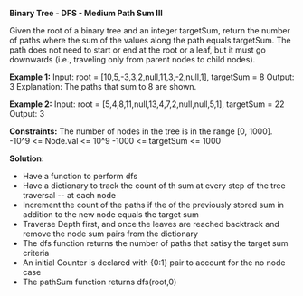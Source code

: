 **Binary Tree - DFS - Medium
Path Sum III**


Given the root of a binary tree and an integer targetSum, return the number of paths where the sum of the values along the path equals targetSum.
The path does not need to start or end at the root or a leaf, but it must go downwards (i.e., traveling only from parent nodes to child nodes).

**Example 1:**
Input: root = [10,5,-3,3,2,null,11,3,-2,null,1], targetSum = 8
Output: 3
Explanation: The paths that sum to 8 are shown.

**Example 2:**
Input: root = [5,4,8,11,null,13,4,7,2,null,null,5,1], targetSum = 22
Output: 3

**Constraints:**
The number of nodes in the tree is in the range [0, 1000].
-10^9 <= Node.val <= 10^9
-1000 <= targetSum <= 1000

**Solution:**

- Have a function to perform dfs
- Have a dictionary to track the count of th sum at every step of the tree traversal -- at each node
- Increment the count of the paths if the of the previously stored sum in addition to the new node equals the target sum
- Traverse Depth first, and once the leaves are reached backtrack and remove the node sum pairs from the dictionary <BackTracking>
- The dfs function returns the number of paths that satisy the target sum criteria
- An initial Counter is declared with {0:1} pair to account for the no node case
- The pathSum function returns dfs(root,0)
